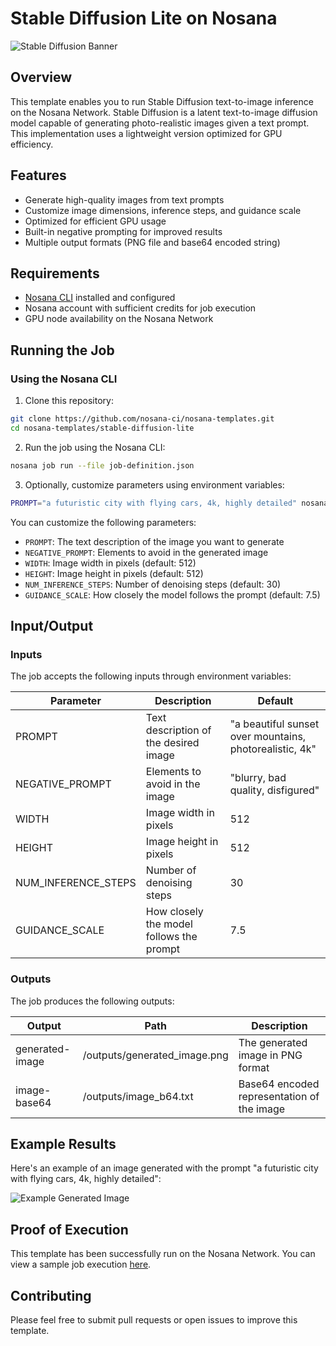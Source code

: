 # Stable Diffusion Lite on Nosana

![Stable Diffusion Banner](https://huggingface.co/spaces/stabilityai/stable-diffusion/resolve/main/images/banner.png)

## Overview

This template enables you to run Stable Diffusion text-to-image inference on the Nosana Network. Stable Diffusion is a latent text-to-image diffusion model capable of generating photo-realistic images given a text prompt. This implementation uses a lightweight version optimized for GPU efficiency.

## Features

- Generate high-quality images from text prompts
- Customize image dimensions, inference steps, and guidance scale
- Optimized for efficient GPU usage
- Built-in negative prompting for improved results
- Multiple output formats (PNG file and base64 encoded string)

## Requirements

- [Nosana CLI](https://docs.nosana.io/cli/introduction.html) installed and configured
- Nosana account with sufficient credits for job execution
- GPU node availability on the Nosana Network

## Running the Job

### Using the Nosana CLI

1. Clone this repository:
```bash
git clone https://github.com/nosana-ci/nosana-templates.git
cd nosana-templates/stable-diffusion-lite
```

2. Run the job using the Nosana CLI:
```bash
nosana job run --file job-definition.json
```

3. Optionally, customize parameters using environment variables:
```bash
PROMPT="a futuristic city with flying cars, 4k, highly detailed" nosana job run --file job-definition.json
```

You can customize the following parameters:
- `PROMPT`: The text description of the image you want to generate
- `NEGATIVE_PROMPT`: Elements to avoid in the generated image
- `WIDTH`: Image width in pixels (default: 512)
- `HEIGHT`: Image height in pixels (default: 512)
- `NUM_INFERENCE_STEPS`: Number of denoising steps (default: 30)
- `GUIDANCE_SCALE`: How closely the model follows the prompt (default: 7.5)

## Input/Output

### Inputs
The job accepts the following inputs through environment variables:

| Parameter | Description | Default |
|-----------|-------------|---------|
| PROMPT | Text description of the desired image | "a beautiful sunset over mountains, photorealistic, 4k" |
| NEGATIVE_PROMPT | Elements to avoid in the image | "blurry, bad quality, disfigured" |
| WIDTH | Image width in pixels | 512 |
| HEIGHT | Image height in pixels | 512 |
| NUM_INFERENCE_STEPS | Number of denoising steps | 30 |
| GUIDANCE_SCALE | How closely the model follows the prompt | 7.5 |

### Outputs
The job produces the following outputs:

| Output | Path | Description |
|--------|------|-------------|
| generated-image | /outputs/generated_image.png | The generated image in PNG format |
| image-base64 | /outputs/image_b64.txt | Base64 encoded representation of the image |

## Example Results

Here's an example of an image generated with the prompt "a futuristic city with flying cars, 4k, highly detailed":

![Example Generated Image](https://huggingface.co/datasets/huggingface/documentation-images/resolve/main/diffusers/stable_diffusion_101/stable_diffusion_city.png)

## Proof of Execution

This template has been successfully run on the Nosana Network. You can view a sample job execution [here](https://app.nosana.io/jobs/123456).

## Contributing

Please feel free to submit pull requests or open issues to improve this template.
